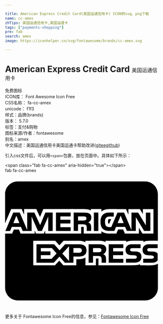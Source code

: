 ```yaml
---

title: American Express Credit Card(美国运通信用卡) ICON转svg、png下载
name: cc-amex
zhTips: 美国运通信用卡,美国运通卡
tags: ["payments-shopping"]
pre: fab
search: amex
image: https://iconhelper.cn/svg/fontawesome/brands/cc-amex.svg

---
```


# American Express Credit Card  <small style="font-size: 60%;font-weight: 100">美国运通信用卡</small>


<div class="detail-page">
<p>
<span><span class="badge-success badge">免费图标</span> </span>
<br/>
<span>
ICON库：
<span class="badge-secondary badge">Font Awesome Icon Free</span> 
</span>
<br/>
<span>
CSS名称：
<span class="badge-secondary badge">fa-cc-amex</span> 
</span>
<br/>
<span>
unicode：
<span class="badge-secondary badge">f1f3</span> 
<copy-btn content='f1f3' btn-title=""></copy-btn>
<copy-btn :content='String.fromCodePoint(parseInt("f1f3", 16))' btn-title="复制U"></copy-btn>
</span><br/><span>样式：<span class="badge-light badge">品牌(brands)</span></span>
<br/>
<span>
版本：
<span class="badge-secondary badge">5.7.0</span> 
</span><br/><span>标签：<span class="badge-light badge"><router-link to="/tags/payments-shopping.html">支付&购物</router-link></span></span>
<br/>
<span>图标来源/作者：<span class="badge-light badge">fontawesome</span></span> 
<br/>
<span>别名：<span class="badge-light badge">amex</span></span><br/><span class="zh-detail">中文描述：<span class="badge-primary badge">美国运通信用卡</span><span class="badge-primary badge">美国运通卡</span><span class="help-link"><span>帮助改进</span>(<a href="https://gitee.com/liuwave/icon-helper/edit/master/json/fontawesome/brands/cc-amex.json" target="_blank" rel="noopener noreferrer">gitee</a><a href="https://github.com/liuwave/icon-helper/edit/master/json/fontawesome/brands/cc-amex.json" target="_blank" rel="noopener noreferrer">github</a></span>)</span><br/>
</p>
</div>
<div class="alert alert-dark">
  <i class="fab fa-cc-amex fa-xs"></i>
  <i class="fab fa-cc-amex fa-sm"></i>
  <i class="fab fa-cc-amex fa-lg"></i>
  <i class="fab fa-cc-amex fa-2x"></i>
  <i class="fab fa-cc-amex fa-3x"></i>
  <i class="fab fa-cc-amex fa-5x"></i>
  <i class="fab fa-cc-amex fa-7x"></i>
</div>
<div>
  <p>引入css文件后，可以用<code>&lt;span&gt;</code>包裹，放在页面中。具体如下所示：    
  </p>
  <div class="alert alert-primary" style="font-size: 14px">
    &lt;span class="fab fa-cc-amex" aria-hidden="true"&gt;&lt;/span&gt;
    <copy-btn content='<span class="fab fa-cc-amex" aria-hidden="true"></span>'></copy-btn>
  </div>
  <div class="alert alert-secondary">
    <i class="fab fa-cc-amex"
    style="font-size: 24px"
    aria-hidden="true"></i> fab fa-cc-amex
    <copy-btn content="fab fa-cc-amex" btn-title="复制图标名称"></copy-btn>
  </div>
</div>
<div id="svg" class="svg-wrap">
<svg xmlns="http://www.w3.org/2000/svg" viewBox="0 0 576 512"><path d="M325.1 167.8c0-16.4-14.1-18.4-27.4-18.4l-39.1-.3v69.3H275v-25.1h18c18.4 0 14.5 10.3 14.8 25.1h16.6v-13.5c0-9.2-1.5-15.1-11-18.4 7.4-3 11.8-10.7 11.7-18.7zm-29.4 11.3H275v-15.3h21c5.1 0 10.7 1 10.7 7.4 0 6.6-5.3 7.9-11 7.9zM279 268.6h-52.7l-21 22.8-20.5-22.8h-66.5l-.1 69.3h65.4l21.3-23 20.4 23h32.2l.1-23.3c18.9 0 49.3 4.6 49.3-23.3 0-17.3-12.3-22.7-27.9-22.7zm-103.8 54.7h-40.6v-13.8h36.3v-14.1h-36.3v-12.5h41.7l17.9 20.2zm65.8 8.2l-25.3-28.1L241 276zm37.8-31h-21.2v-17.6h21.5c5.6 0 10.2 2.3 10.2 8.4 0 6.4-4.6 9.2-10.5 9.2zm-31.6-136.7v-14.6h-55.5v69.3h55.5v-14.3h-38.9v-13.8h37.8v-14.1h-37.8v-12.5zM576 255.4h-.2zm-194.6 31.9c0-16.4-14.1-18.7-27.1-18.7h-39.4l-.1 69.3h16.6l.1-25.3h17.6c11 0 14.8 2 14.8 13.8l-.1 11.5h16.6l.1-13.8c0-8.9-1.8-15.1-11-18.4 7.7-3.1 11.8-10.8 11.9-18.4zm-29.2 11.2h-20.7v-15.6h21c5.1 0 10.7 1 10.7 7.4 0 6.9-5.4 8.2-11 8.2zm-172.8-80v-69.3h-27.6l-19.7 47-21.7-47H83.3v65.7l-28.1-65.7H30.7L1 218.5h17.9l6.4-15.3h34.5l6.4 15.3H100v-54.2l24 54.2h14.6l24-54.2v54.2zM31.2 188.8l11.2-27.6 11.5 27.6zm477.4 158.9v-4.5c-10.8 5.6-3.9 4.5-156.7 4.5 0-25.2.1-23.9 0-25.2-1.7-.1-3.2-.1-9.4-.1 0 17.9-.1 6.8-.1 25.3h-39.6c0-12.1.1-15.3.1-29.2-10 6-22.8 6.4-34.3 6.2 0 14.7-.1 8.3-.1 23h-48.9c-5.1-5.7-2.7-3.1-15.4-17.4-3.2 3.5-12.8 13.9-16.1 17.4h-82v-92.3h83.1c5 5.6 2.8 3.1 15.5 17.2 3.2-3.5 12.2-13.4 15.7-17.2h58c9.8 0 18 1.9 24.3 5.6v-5.6c54.3 0 64.3-1.4 75.7 5.1v-5.1h78.2v5.2c11.4-6.9 19.6-5.2 64.9-5.2v5c10.3-5.9 16.6-5.2 54.3-5V80c0-26.5-21.5-48-48-48h-480c-26.5 0-48 21.5-48 48v109.8c9.4-21.9 19.7-46 23.1-53.9h39.7c4.3 10.1 1.6 3.7 9 21.1v-21.1h46c2.9 6.2 11.1 24 13.9 30 5.8-13.6 10.1-23.9 12.6-30h103c0-.1 11.5 0 11.6 0 43.7.2 53.6-.8 64.4 5.3v-5.3H363v9.3c7.6-6.1 17.9-9.3 30.7-9.3h27.6c0 .5 1.9.3 2.3.3H456c4.2 9.8 2.6 6 8.8 20.6v-20.6h43.3c4.9 8-1-1.8 11.2 18.4v-18.4h39.9v92h-41.6c-5.4-9-1.4-2.2-13.2-21.9v21.9h-52.8c-6.4-14.8-.1-.3-6.6-15.3h-19c-4.2 10-2.2 5.2-6.4 15.3h-26.8c-12.3 0-22.3-3-29.7-8.9v8.9h-66.5c-.3-13.9-.1-24.8-.1-24.8-1.8-.3-3.4-.2-9.8-.2v25.1H151.2v-11.4c-2.5 5.6-2.7 5.9-5.1 11.4h-29.5c-4-8.9-2.9-6.4-5.1-11.4v11.4H58.6c-4.2-10.1-2.2-5.3-6.4-15.3H33c-4.2 10-2.2 5.2-6.4 15.3H0V432c0 26.5 21.5 48 48 48h480.1c26.5 0 48-21.5 48-48v-90.4c-12.7 8.3-32.7 6.1-67.5 6.1zm36.3-64.5H575v-14.6h-32.9c-12.8 0-23.8 6.6-23.8 20.7 0 33 42.7 12.8 42.7 27.4 0 5.1-4.3 6.4-8.4 6.4h-32l-.1 14.8h32c8.4 0 17.6-1.8 22.5-8.9v-25.8c-10.5-13.8-39.3-1.3-39.3-13.5 0-5.8 4.6-6.5 9.2-6.5zm-57 39.8h-32.2l-.1 14.8h32.2c14.8 0 26.2-5.6 26.2-22 0-33.2-42.9-11.2-42.9-26.3 0-5.6 4.9-6.4 9.2-6.4h30.4v-14.6h-33.2c-12.8 0-23.5 6.6-23.5 20.7 0 33 42.7 12.5 42.7 27.4-.1 5.4-4.7 6.4-8.8 6.4zm-42.2-40.1v-14.3h-55.2l-.1 69.3h55.2l.1-14.3-38.6-.3v-13.8H445v-14.1h-37.8v-12.5zm-56.3-108.1c-.3.2-1.4 2.2-1.4 7.6 0 6 .9 7.7 1.1 7.9.2.1 1.1.5 3.4.5l7.3-16.9c-1.1 0-2.1-.1-3.1-.1-5.6 0-7 .7-7.3 1zm20.4-10.5h-.1zm-16.2-15.2c-23.5 0-34 12-34 35.3 0 22.2 10.2 34 33 34h19.2l6.4-15.3h34.3l6.6 15.3h33.7v-51.9l31.2 51.9h23.6v-69h-16.9v48.1l-29.1-48.1h-25.3v65.4l-27.9-65.4h-24.8l-23.5 54.5h-7.4c-13.3 0-16.1-8.1-16.1-19.9 0-23.8 15.7-20 33.1-19.7v-15.2zm42.1 12.1l11.2 27.6h-22.8zm-101.1-12v69.3h16.9v-69.3z"/></svg>
</div>
<detail full-name='fa-cc-amex'></detail>

<Vssue title="关于“American Express Credit Card”的评论" />
    
<div><p>更多关于  Fontawesome Icon Free的信息，参见：<a target="_blank" href="https://iconhelper.cn/fontawesome.html">Fontawesome Icon Free</a>
</p></div>
